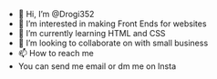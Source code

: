 - 👋 Hi, I’m @Drogi352
- 👀 I’m interested in making Front Ends for websites
- 🌱 I’m currently learning HTML and CSS 
- 💞️ I’m looking to collaborate on with small business 
- 📫 How to reach me
-  You can send me email or dm me on Insta 

<!---
Drogi352/Drogi352 is a ✨ special ✨ repository because its `README.md` (this file) appears on your GitHub profile.
You can click the Preview link to take a look at your changes.
--->
